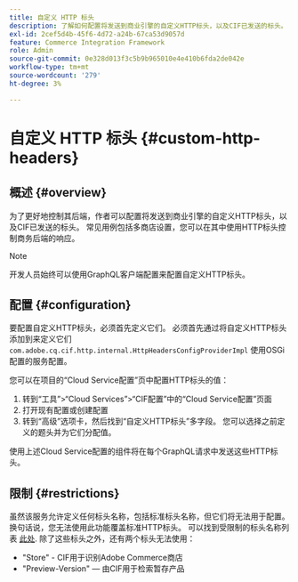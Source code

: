 ```yaml
---
title: 自定义 HTTP 标头
description: 了解如何配置将发送到商业引擎的自定义HTTP标头，以及CIF已发送的标头。
exl-id: 2cef5d4b-45f6-4d72-a24b-67ca53d9057d
feature: Commerce Integration Framework
role: Admin
source-git-commit: 0e328d013f3c5b9b965010e4e410b6fda2de042e
workflow-type: tm+mt
source-wordcount: '279'
ht-degree: 3%

---
```


# 自定义 HTTP 标头 {#custom-http-headers}

## 概述 {#overview}

为了更好地控制其后端，作者可以配置将发送到商业引擎的自定义HTTP标头，以及CIF已发送的标头。 常见用例包括多商店设置，您可以在其中使用HTTP标头控制商务后端的响应。

>[!NOTE]
>
>开发人员始终可以使用GraphQL客户端配置来配置自定义HTTP标头。
>

## 配置 {#configuration}

要配置自定义HTTP标头，必须首先定义它们。 必须首先通过将自定义HTTP标头添加到来定义它们 `com.adobe.cq.cif.http.internal.HttpHeadersConfigProviderImpl` 使用OSGi配置的服务配置。

您可以在项目的“Cloud Service配置”页中配置HTTP标头的值：

1. 转到“工具”>“Cloud Services”>“CIF配置”中的“Cloud Service配置”页面
1. 打开现有配置或创建配置
1. 转到“高级”选项卡，然后找到“自定义HTTP标头”多字段。 您可以选择之前定义的题头并为它们分配值。

使用上述Cloud Service配置的组件将在每个GraphQL请求中发送这些HTTP标头。

## 限制 {#restrictions}

虽然该服务允许定义任何标头名称，包括标准标头名称，但它们将无法用于配置。 换句话说，您无法使用此功能覆盖标准HTTP标头。 可以找到受限制的标头名称列表 [此处](https://developer.mozilla.org/en-US/docs/Web/HTTP/Headers). 除了这些标头之外，还有两个标头无法使用：

* &quot;Store&quot; - CIF用于识别Adobe Commerce商店
* &quot;Preview-Version&quot; — 由CIF用于检索暂存产品

